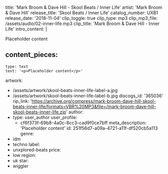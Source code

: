 title: 'Mark Broom & Dave Hill - Skool Beats / Inner Life'
artist: 'Mark Broom & Dave Hill'
release_title: 'Skool Beats / Inner Life'
catalog_number: UXB1
release_date: '2018-11-04'
clip_toggle: true
clip_type: mp3
clip_mp3_file: /assets/audio/02-inner-life.mp3
clip_title: 'Mark Broom & Dave Hill - Inner Life'
intro_content: |
  <p>Placeholder content
  </p>

content_pieces:
  -
    type: text
    text: '<p>Placeholder content</p>'
artwork:
  - /assets/artwork/skool-beats-inner-life-label-a.jpg
  - /assets/artwork/skool-beats-inner-life-label-b.jpg
discogs_id: '365036'
rip_link: 'https://archive.org/compress/mark-broom-dave-hill-skool-beats-inner-life/formats=VBR%20MP3&file=/mark-broom-dave-hill-skool-beats-inner-life.zip'
author:
  -
    type: user_author
    user_profile:
      - cf6f373f-69b8-4a0c-8cc3-cad9f0ce7bff
meta_description: 'Placeholder content'
id: 251f56d7-a09a-4721-a11f-df520cb5a113
genre:
  - idm
  - techno
label:
  - unxplored-beats
price:
  - low
region:
  - uk
star:
  - wiggler
